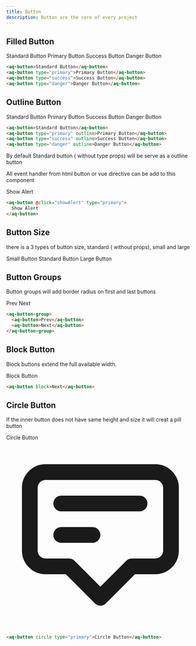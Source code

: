 ```yaml
---
title: Button
description: Button are the core of every project
---
```


## Filled Button

<aq-button>Standard Button</aq-button>
<aq-button type="primary">Primary Button</aq-button>
<aq-button type="success">Success Button</aq-button>
<aq-button type="danger">Danger Button</aq-button>

```html
<aq-button>Standard Button</aq-button>
<aq-button type="primary">Primary Button</aq-button>
<aq-button type="success">Success Button</aq-button>
<aq-button type="danger">Danger Button</aq-button>
```

## Outline Button
<aq-button>Standard Button</aq-button>
<aq-button type="primary" outline>Primary Button</aq-button>
<aq-button type="success" outline>Success Button</aq-button>
<aq-button type="danger" outline>Danger Button</aq-button>

```html
<aq-button>Standard Button</aq-button>
<aq-button type="primary" outline>Primary Button</aq-button>
<aq-button type="success" outline>Success Button</aq-button>
<aq-button type="danger" outline>Danger Button</aq-button>
```

By default Standard button ( without type props) will be serve as a outline button

All event handler from html button or vue directive can be add to this component

<example-alert-button>Show Alert</example-alert-button>

```html
<aq-button @click="showAlert" type="primary">
  Show Alert
</aq-button>
```

## Button Size

there is a 3 types of button size, standard ( without props), small and large

<aq-button type="primary" size="small">Small Button</aq-button>
<aq-button type="primary">Standard Button</aq-button>
<aq-button type="primary" size="large">Large Button</aq-button>

## Button Groups

Button groups will add border radius on first and last buttons

<aq-button-group>
  <aq-button>Prev</aq-button>
  <aq-button>Next</aq-button>
</aq-button-group>

```html
<aq-button-group>
  <aq-button>Prev</aq-button>
  <aq-button>Next</aq-button>
</aq-button-group>
```

## Block Button

Block buttons extend the full available width.

<aq-button block type="primary">Block Button</aq-button>

```html
<aq-button block>Next</aq-button>
```

## Circle Button

If the inner button does not have same height and size it will creat a pill button

<div class="flex items-center">
  <aq-button circle type="primary mr-2">Circle Button</aq-button>

  <aq-button circle type="primary">
    <svg class="w-6 h-6" fill="none" stroke="currentColor" viewBox="0 0 24 24" xmlns="http://www.w3.org/2000/svg"><path stroke-linecap="round" stroke-linejoin="round" stroke-width="2" d="M7 8h10M7 12h4m1 8l-4-4H5a2 2 0 01-2-2V6a2 2 0 012-2h14a2 2 0 012 2v8a2 2 0 01-2 2h-3l-4 4z"></path></svg>
  </aq-button>
</div>

```html
<aq-button circle type="primary">Circle Button</aq-button>
```